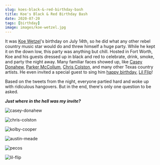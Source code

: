 ```yaml
---
slug: koes-black-&-red-birthday-bash
title: Koe's Black & Red Birthday Bash
date: 2020-07-20
tags: [birthday]
image: images/koe-wetzel.jpg
---
```


It was [Koe Wetzel][koe-wetzel-instagram]'s birthday on July 14th, so he did what any other rebel country music star would do and threw himself a huge party. While he kept it on the down low, this party was anything but chill. Hosted in Fort Worth, Koe and his guests dressed up in black and red to celebrate, drink, smoke, and party the night away. Many familiar faces showed up, like [Casey Donahew][casey-donahew-instagram], [Parker McCollum][parker-mccollum-instagram], [Chris Colston][chris-colston-instagram], and many other Texas country artists. He even invited a special guest to sing him [happy birthday][happy-birthday], [Lil Flip][lil-flip-instagram]!

Based on the tweets from the night, everyone partied hard and woke up with ridiculous hangovers. But in the end, there's only one question to be asked.

_**Just where in the hell was my invite?**_

<!-- casey donahew -->

![casey-donahew][casey-donahew]

<!-- chris colston -->

![chris-colston][chris-colston]

<!-- kolby cooper -->

![kolby-cooper][kolby-cooper]

<!-- austin meade -->

![austin-meade][austin-meade]

<!-- pecos & the rooftops -->

![pecos][pecos]

<!-- lil fip & koe-->

![lil-flip][lil-flip]

[koe-wetzel-instagram]: https://www.instagram.com/koe_wetzel
[casey-donahew-instagram]: https://www.instagram.com/caseydonahew
[parker-mccollum-instagram]: https://www.instagram.com/parkermccollum
[chris-colston-instagram]: https://www.instagram.com/chriscolston_
[lil-flip-instagram]: https://www.instagram.com/lilflip713
[casey-donahew]: images/casey-donahew.jpg
[chris-colston]: images/chris-colston.jpg
[kolby-cooper]: images/kolby-cooper.jpg
[austin-meade]: images/austin-meade.jpg
[pecos]: images/pecos.jpg
[lil-flip]: images/lil-flip.jpg
[happy-birthday]: https://www.instagram.com/p/CCz5YNHj4C0
